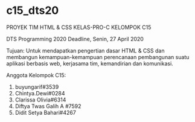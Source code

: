# c15_dts20
PROYEK TIM HTML &amp; CSS KELAS-PRO-C KELOMPOK C15

DTS Programming 2020
Deadline, Senin, 27 April 2020

Tujuan:
Untuk mendapatkan pengertian dasar HTML & CSS dan membangun kemampuan-kemampuan perencanaan pembangunan suatu aplikasi berbasis web, kerjasama tim, kemandirian dan komunikasi.

Anggota Kelompok C15:
1. buyungarif#3539
2. Chintya.Dewi#0284
3. Clarissa Olivia#6314
4. Diftya Twas Galih A #7592
5. Didit Setya Bahari#4267
